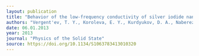 ```yaml
---
layout: publication
title: "Behavior of the low-frequency conductivity of silver iodide nanocomposites in the superionic phase transition region."
authors: "Vergent'ev, T. Y., Koroleva, E. Y., Kurdyukov, D. A., Naberezhnov, A. A., & Filimonov, A. V."
date: 06.01.2013
year: 2013
journal: "Physics of the Solid State"
source: https://doi.org/10.1134/S1063783413010320
---
```

